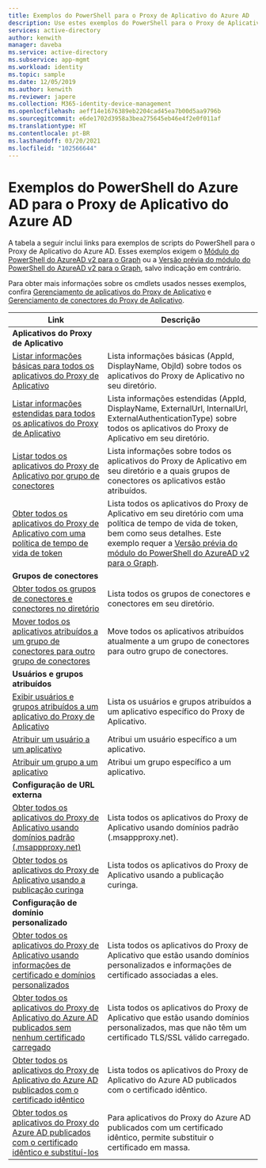 ```yaml
---
title: Exemplos do PowerShell para o Proxy de Aplicativo do Azure AD
description: Use estes exemplos do PowerShell para o Proxy de Aplicativo do Azure AD para obter informações sobre os aplicativos e conectores do Proxy de Aplicativo em seu diretório, atribuir usuários e grupos a aplicativos e obter informações de certificado.
services: active-directory
author: kenwith
manager: daveba
ms.service: active-directory
ms.subservice: app-mgmt
ms.workload: identity
ms.topic: sample
ms.date: 12/05/2019
ms.author: kenwith
ms.reviewer: japere
ms.collection: M365-identity-device-management
ms.openlocfilehash: aeff14e1676389eb2204cad45ea7b00d5aa9796b
ms.sourcegitcommit: e6de1702d3958a3bea275645eb46e4f2e0f011af
ms.translationtype: HT
ms.contentlocale: pt-BR
ms.lasthandoff: 03/20/2021
ms.locfileid: "102566644"
---
```

# <a name="azure-ad-powershell-examples-for-azure-ad-application-proxy"></a>Exemplos do PowerShell do Azure AD para o Proxy de Aplicativo do Azure AD

A tabela a seguir inclui links para exemplos de scripts do PowerShell para o Proxy de Aplicativo do Azure AD. Esses exemplos exigem o [Módulo do PowerShell do AzureAD v2 para o Graph](/powershell/azure/active-directory/install-adv2) ou a [Versão prévia do módulo do PowerShell do AzureAD v2 para o Graph](/powershell/azure/active-directory/install-adv2?view=azureadps-2.0-preview&preserve-view=true), salvo indicação em contrário.


Para obter mais informações sobre os cmdlets usados nesses exemplos, confira [Gerenciamento de aplicativos do Proxy de Aplicativo](/powershell/module/azuread/#application_proxy_application_management) e [Gerenciamento de conectores do Proxy de Aplicativo](/powershell/module/azuread/#application_proxy_connector_management).

| Link | Descrição |
|---|---|
|**Aplicativos do Proxy de Aplicativo**||
| [Listar informações básicas para todos os aplicativos do Proxy de Aplicativo](scripts/powershell-get-all-app-proxy-apps-basic.md) | Lista informações básicas (AppId, DisplayName, ObjId) sobre todos os aplicativos do Proxy de Aplicativo no seu diretório. |
| [Listar informações estendidas para todos os aplicativos do Proxy de Aplicativo](scripts/powershell-get-all-app-proxy-apps-extended.md) | Lista informações estendidas (AppId, DisplayName, ExternalUrl, InternalUrl, ExternalAuthenticationType) sobre todos os aplicativos do Proxy de Aplicativo em seu diretório.  |
| [Listar todos os aplicativos do Proxy de Aplicativo por grupo de conectores](scripts/powershell-get-all-app-proxy-apps-by-connector-group.md) | Lista informações sobre todos os aplicativos do Proxy de Aplicativo em seu diretório e a quais grupos de conectores os aplicativos estão atribuídos. |
| [Obter todos os aplicativos do Proxy de Aplicativo com uma política de tempo de vida de token](scripts/powershell-get-all-app-proxy-apps-with-policy.md) | Lista todos os aplicativos do Proxy de Aplicativo em seu diretório com uma política de tempo de vida de token, bem como seus detalhes. Este exemplo requer a [Versão prévia do módulo do PowerShell do AzureAD v2 para o Graph](/powershell/azure/active-directory/install-adv2?view=azureadps-2.0-preview). |
|**Grupos de conectores**||
| [Obter todos os grupos de conectores e conectores no diretório](scripts/powershell-get-all-connectors.md) | Lista todos os grupos de conectores e conectores em seu diretório. |
| [Mover todos os aplicativos atribuídos a um grupo de conectores para outro grupo de conectores](scripts/powershell-move-all-apps-to-connector-group.md) | Move todos os aplicativos atribuídos atualmente a um grupo de conectores para outro grupo de conectores. |
|**Usuários e grupos atribuídos**||
| [Exibir usuários e grupos atribuídos a um aplicativo do Proxy de Aplicativo](scripts/powershell-display-users-group-of-app.md) | Lista os usuários e grupos atribuídos a um aplicativo específico do Proxy de Aplicativo. |
| [Atribuir um usuário a um aplicativo](scripts/powershell-assign-user-to-app.md) | Atribui um usuário específico a um aplicativo. |
| [Atribuir um grupo a um aplicativo](scripts/powershell-assign-group-to-app.md) | Atribui um grupo específico a um aplicativo. |
|**Configuração de URL externa**||
| [Obter todos os aplicativos do Proxy de Aplicativo usando domínios padrão (.msappproxy.net)](scripts/powershell-get-all-default-domain-apps.md)  | Lista todos os aplicativos do Proxy de Aplicativo usando domínios padrão (.msappproxy.net). |
| [Obter todos os aplicativos do Proxy de Aplicativo usando a publicação curinga](scripts/powershell-get-all-wildcard-apps.md) | Lista todos os aplicativos do Proxy de Aplicativo usando a publicação curinga. |
|**Configuração de domínio personalizado**||
| [Obter todos os aplicativos do Proxy de Aplicativo usando informações de certificado e domínios personalizados](scripts/powershell-get-all-custom-domains-and-certs.md) | Lista todos os aplicativos do Proxy de Aplicativo que estão usando domínios personalizados e informações de certificado associadas a eles. |
| [Obter todos os aplicativos do Proxy de Aplicativo do Azure AD publicados sem nenhum certificado carregado](scripts/powershell-get-all-custom-domain-no-cert.md) | Lista todos os aplicativos do Proxy de Aplicativo que estão usando domínios personalizados, mas que não têm um certificado TLS/SSL válido carregado. |
| [Obter todos os aplicativos do Proxy de Aplicativo do Azure AD publicados com o certificado idêntico](scripts/powershell-get-custom-domain-identical-cert.md) | Lista todos os aplicativos do Proxy de Aplicativo do Azure AD publicados com o certificado idêntico. |
| [Obter todos os aplicativos do Proxy do Azure AD publicados com o certificado idêntico e substituí-los](scripts/powershell-get-custom-domain-replace-cert.md) | Para aplicativos do Proxy do Azure AD publicados com um certificado idêntico, permite substituir o certificado em massa. |
